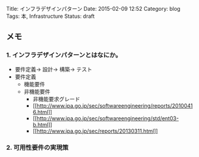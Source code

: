 Title: インフラデザインパターン
Date: 2015-02-09 12:52
Category: blog
Tags: 本, Infrastructure
Status: draft

## メモ
### 1. インフラデザインパターンとはなにか。
- 要件定義→ 設計→ 構築→ テスト
- 要件定義
  - 機能要件
  - 非機能要件
    + 非機能要求グレード
    + [[http://www.ipa.go.jp/sec/softwareengineering/reports/20100416.html]]
    + [[http://www.ipa.go.jp/sec/softwareengineering/std/ent03-b.html]]
    + [[http://www.ipa.go.jp/sec/reports/20130311.html]]

### 2. 可用性要件の実現策

